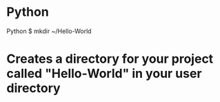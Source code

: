 Python
======

Python
$ mkdir ~/Hello-World
# Creates a directory for your project called "Hello-World" in your user directory

